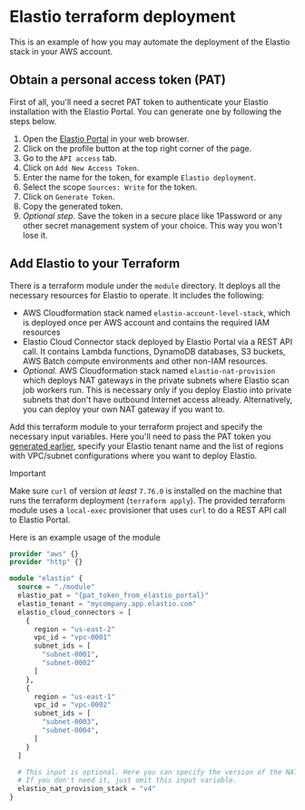 # Elastio terraform deployment

This is an example of how you may automate the deployment of the Elastio stack in your AWS account.

## Obtain a personal access token (PAT)

First of all, you'll need a secret PAT token to authenticate your Elastio installation with the Elastio Portal. You can generate one by following the steps below.

1. Open the [Elastio Portal](https://login.elastio.com/) in your web browser.
2. Click on the profile button at the top right corner of the page.
3. Go to the `API access` tab.
4. Click on `Add New Access Token`.
5. Enter the name for the token, for example `Elastio deployment`.
6. Select the scope `Sources: Write` for the token.
7. Click on `Generate Token`.
8. Copy the generated token.
9. *Optional step.* Save the token in a secure place like 1Password or any other secret management system of your choice. This way you won't lose it.

## Add Elastio to your Terraform

There is a terraform module under the `module` directory. It deploys all the necessary resources for Elastio to operate. It includes the following:

- AWS Cloudformation stack named `elastio-account-level-stack`, which is deployed once per AWS account and contains the required IAM resources
- Elastio Cloud Connector stack deployed by Elastio Portal via a REST API call. It contains Lambda functions, DynamoDB databases, S3 buckets, AWS Batch compute environments and other non-IAM resources.
- *Optional.* AWS Cloudformation stack named `elastio-nat-provision` which deploys NAT gateways in the private subnets where Elastio scan job workers run. This is necessary only if you deploy Elastio into private subnets that don't have outbound Internet access already. Alternatively, you can deploy your own NAT gateway if you want to.

Add this terraform module to your terraform project and specify the necessary input variables. Here you'll need to pass the PAT token you [generated earlier](#obtain-a-personal-access-token-pat), specify your Elastio tenant name and the list of regions with VPC/subnet configurations where you want to deploy Elastio.

> [!IMPORTANT]
> Make sure `curl` of version *at least* `7.76.0` is installed on the machine that runs the terraform deployment (`terraform apply`). The provided terraform module uses a `local-exec` provisioner that uses `curl` to do a REST API call to Elastio Portal.


Here is an example usage of the module

```tf
provider "aws" {}
provider "http" {}

module "elastio" {
  source = "./module"
  elastio_pat = "{pat_token_from_elastio_portal}"
  elastio_tenant = "mycompany.app.elastio.com"
  elastio_cloud_connectors = [
    {
      region = "us-east-2"
      vpc_id = "vpc-0001"
      subnet_ids = [
        "subnet-0001",
        "subnet-0002"
      ]
    },
    {
      region = "us-east-1"
      vpc_id = "vpc-0002"
      subnet_ids = [
        "subnet-0003",
        "subnet-0004",
      ]
    }
  ]

  # This input is optional. Here you can specify the version of the NAT provisioning stack.
  # If you don't need it, just omit this input variable.
  elastio_nat_provision_stack = "v4"
}
```
